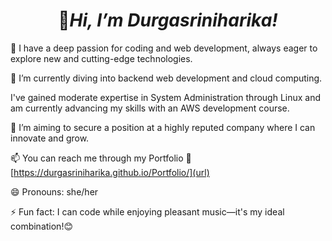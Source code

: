 <h1><center>👋<i>Hi, I’m Durgasriniharika!</i></center></h1>

👀 I have a deep passion for coding and web development, always eager to explore new and cutting-edge technologies.

🌱 I’m currently diving into backend web development and cloud computing.

I've gained moderate expertise in System Administration through Linux and am currently advancing my skills with an AWS development course.

🎯 I’m aiming to secure a position at a highly reputed company where I can innovate and grow.

📫 You can reach me through my Portfolio 📝 [https://durgasriniharika.github.io/Portfolio/](url)

😄 Pronouns: she/her

⚡ Fun fact: I can code while enjoying pleasant music—it's my ideal combination!😊



<!---
Durgasriniharika/Durgasriniharika is a ✨ special ✨ repository because its `README.md` (this file) appears on your GitHub profile.
You can click the Preview link to take a look at your changes.
--->
